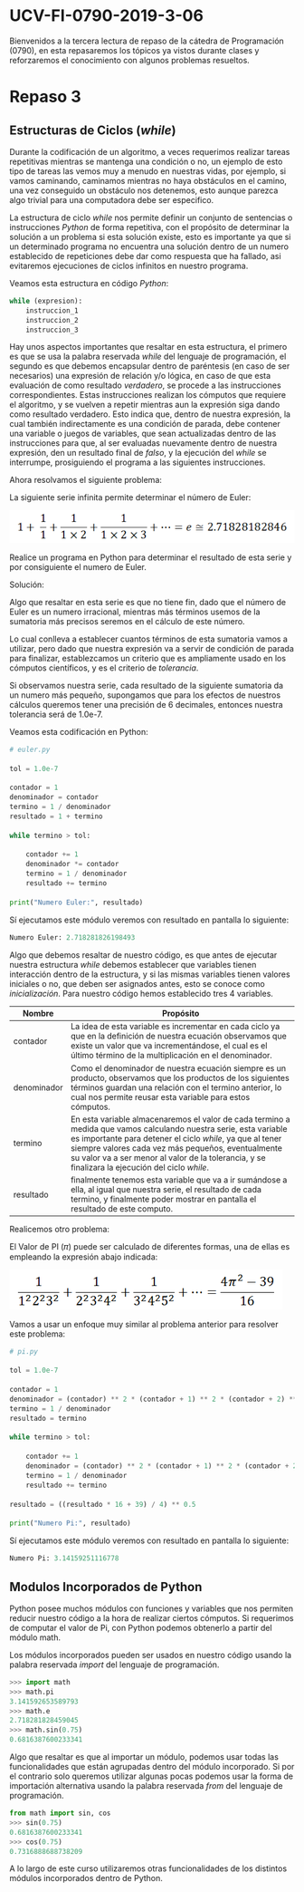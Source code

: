 # UCV-FI-0790-2019-3-06

Bienvenidos a la tercera lectura de repaso de la cátedra de Programación (0790), en esta repasaremos los tópicos ya vistos durante clases y reforzaremos el conocimiento con algunos problemas resueltos.

# Repaso 3

## Estructuras de Ciclos (*while*)

Durante la codificación de un algoritmo, a veces requerimos realizar tareas repetitivas mientras se mantenga una condición o no, un ejemplo de esto tipo de tareas las vemos muy a menudo en nuestras vidas, por ejemplo, si vamos caminando, caminamos mientras no haya obstáculos en el camino, una vez conseguido un obstáculo nos detenemos, esto aunque parezca algo trivial para una computadora debe ser especifico.

La estructura de ciclo *while* nos permite definir un conjunto de sentencias o instrucciones *Python* de forma repetitiva, con el propósito de determinar la solución a un problema si esta solución existe, esto es importante ya que si un determinado programa no encuentra una solución dentro de un numero establecido de repeticiones debe dar como respuesta que ha fallado, asi evitaremos ejecuciones de ciclos infinitos en nuestro programa.

Veamos esta estructura en código *Python*:

```python
while (expresion):
    instruccion_1
    instruccion_2
    instruccion_3
```

Hay unos aspectos importantes que resaltar en esta estructura, el primero es que se usa la palabra reservada *while* del lenguaje de programación, el segundo es que debemos encapsular dentro de paréntesis (en caso de ser necesarios) una expresión de relación y/o lógica, en caso de que esta evaluación de como resultado *verdadero*, se procede a las instrucciones correspondientes. Estas instrucciones realizan los cómputos que requiere el algoritmo, y se vuelven a repetir mientras aun la expresión siga dando como resultado verdadero. Esto indica que, dentro de nuestra expresión, la cual también indirectamente es una condición de parada, debe contener una variable o juegos de variables, que sean actualizadas dentro de las instrucciones para que, al ser evaluadas nuevamente dentro de nuestra expresión, den un resultado final de *falso*, y la ejecución del *while* se interrumpe, prosiguiendo el programa a las siguientes instrucciones.

Ahora resolvamos el siguiente problema:

La siguiente serie infinita permite determinar el número de Euler:

![numero euler](https://github.com/carrasquel/UCV-FI-0790-2019-3/raw/master/ecuaciones/euler.png "Numero euler")

Realice un programa en Python para determinar el resultado de esta serie y por consiguiente el numero de Euler.

Solución:

Algo que resaltar en esta serie es que no tiene fin, dado que el número de Euler es un numero irracional, mientras más términos usemos de la sumatoria más precisos seremos en el cálculo de este número.

Lo cual conlleva a establecer cuantos términos de esta sumatoria vamos a utilizar, pero dado que nuestra expresión va a servir de condición de parada para finalizar, establezcamos un criterio que es ampliamente usado en los cómputos científicos, y es el criterio de *tolerancia*.

Si observamos nuestra serie, cada resultado de la siguiente sumatoria da un numero más pequeño, supongamos que para los efectos de nuestros cálculos queremos tener una precisión de 6 decimales, entonces nuestra tolerancia será de 1.0e-7.

Veamos esta codificación en Python:

```python
# euler.py

tol = 1.0e-7

contador = 1
denominador = contador
termino = 1 / denominador
resultado = 1 + termino

while termino > tol:

    contador += 1
    denominador *= contador
    termino = 1 / denominador
    resultado += termino

print("Numero Euler:", resultado)
```

Sí ejecutamos este módulo veremos con resultado en pantalla lo siguiente:

```python
Numero Euler: 2.718281826198493
```

Algo que debemos resaltar de nuestro código, es que antes de ejecutar nuestra estructura *while* debemos establecer que variables tienen interacción dentro de la estructura, y si las mismas variables tienen valores iniciales o no, que deben ser asignados antes, esto se conoce como *inicialización*. Para nuestro código hemos establecido tres 4 variables.

Nombre | Propósito
-------|----------
contador | La idea de esta variable es incrementar en cada ciclo ya que en la definición de nuestra ecuación observamos que existe un valor que va incrementándose, el cual es el último término de la multiplicación en el denominador.
denominador | Como el denominador de nuestra ecuación siempre es un producto, observamos que los productos de los siguientes términos guardan una relación con el termino anterior, lo cual nos permite reusar esta variable para estos cómputos.
termino | En esta variable almacenaremos el valor de cada termino a medida que vamos calculando nuestra serie, esta variable es importante para detener el ciclo *while*, ya que al tener siempre valores cada vez más pequeños, eventualmente su valor va a ser menor al valor de la tolerancia, y se finalizara la ejecución del ciclo *while*.
resultado | finalmente tenemos esta variable que va a ir sumándose a ella, al igual que nuestra serie, el resultado de cada termino, y finalmente poder mostrar en pantalla el resultado de este computo.

Realicemos otro problema:

El Valor de PI (𝜋) puede ser calculado de diferentes formas, una de ellas es empleando la expresión abajo indicada:

![numero pi](https://github.com/carrasquel/UCV-FI-0790-2019-3/raw/master/ecuaciones/pi.png "Numero pi")

Vamos a usar un enfoque muy similar al problema anterior para resolver este problema:

```python
# pi.py

tol = 1.0e-7

contador = 1
denominador = (contador) ** 2 * (contador + 1) ** 2 * (contador + 2) ** 2
termino = 1 / denominador
resultado = termino

while termino > tol:

    contador += 1
    denominador = (contador) ** 2 * (contador + 1) ** 2 * (contador + 2) ** 2
    termino = 1 / denominador
    resultado += termino

resultado = ((resultado * 16 + 39) / 4) ** 0.5

print("Numero Pi:", resultado)
```

Sí ejecutamos este módulo veremos con resultado en pantalla lo siguiente:

```python
Numero Pi: 3.14159251116778
```

## Modulos Incorporados de Python

Python posee muchos módulos con funciones y variables que nos permiten reducir nuestro código a la hora de realizar ciertos cómputos. Si requerimos de computar el valor de Pi, con Python podemos obtenerlo a partir del módulo math.

Los módulos incorporados pueden ser usados en nuestro código usando la palabra reservada *import* del lenguaje de programación.

```python
>>> import math
>>> math.pi
3.141592653589793
>>> math.e
2.718281828459045
>>> math.sin(0.75)
0.6816387600233341
```

Algo que resaltar es que al importar un módulo, podemos usar todas las funcionalidades que están agrupadas dentro del módulo incorporado. Si por el contrario solo queremos utilizar algunas pocas podemos usar la forma de importación alternativa usando la palabra reservada *from* del lenguaje de programación.

```python
from math import sin, cos
>>> sin(0.75)
0.6816387600233341
>>> cos(0.75)
0.7316888688738209
```

A lo largo de este curso utilizaremos otras funcionalidades de los distintos módulos incorporados dentro de Python.


